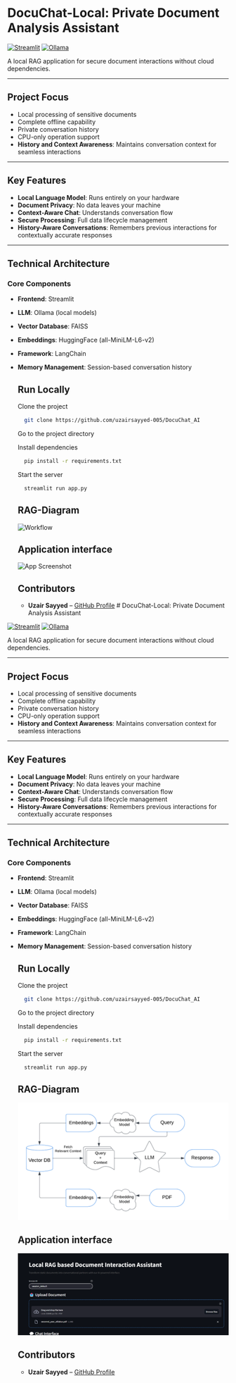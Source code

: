 # DocuChat-Local: Private Document Analysis Assistant

[![Streamlit](https://img.shields.io/badge/Streamlit-FF4B4B?style=flat-square)](https://streamlit.io/)
[![Ollama](https://img.shields.io/badge/Ollama-00CC88?style=flat-square)](https://ollama.ai/)

A local RAG application for secure document interactions without cloud dependencies.

---

## Project Focus
- Local processing of sensitive documents
- Complete offline capability
- Private conversation history
- CPU-only operation support
- **History and Context Awareness**: Maintains conversation context for seamless interactions

---

## Key Features
- **Local Language Model**: Runs entirely on your hardware
- **Document Privacy**: No data leaves your machine
- **Context-Aware Chat**: Understands conversation flow
- **Secure Processing**: Full data lifecycle management
- **History-Aware Conversations**: Remembers previous interactions for contextually accurate responses

---

## Technical Architecture

### Core Components
- **Frontend**: Streamlit
- **LLM**: Ollama (local models)
- **Vector Database**: FAISS
- **Embeddings**: HuggingFace (all-MiniLM-L6-v2)
- **Framework**: LangChain
- **Memory Management**: Session-based conversation history


  ## Run Locally

  Clone the project

  ```bash
    git clone https://github.com/uzairsayyed-005/DocuChat_AI

  ```

  Go to the project directory


  Install dependencies

  ```bash
    pip install -r requirements.txt

  ```

  Start the server

  ```bash
    streamlit run app.py

  ```
  ## RAG-Diagram

  ![Workflow](screenshots/RAG.png)

  ## Application interface

  ![App Screenshot](screenshots/app.png)

  ##  Contributors

  - **Uzair Sayyed** – [GitHub Profile](https://github.com/uzairsayyed-005)  # DocuChat-Local: Private Document Analysis Assistant

[![Streamlit](https://img.shields.io/badge/Streamlit-FF4B4B?style=flat-square)](https://streamlit.io/)
[![Ollama](https://img.shields.io/badge/Ollama-00CC88?style=flat-square)](https://ollama.ai/)

A local RAG application for secure document interactions without cloud dependencies.

---

## Project Focus
- Local processing of sensitive documents
- Complete offline capability
- Private conversation history
- CPU-only operation support
- **History and Context Awareness**: Maintains conversation context for seamless interactions

---

## Key Features
- **Local Language Model**: Runs entirely on your hardware
- **Document Privacy**: No data leaves your machine
- **Context-Aware Chat**: Understands conversation flow
- **Secure Processing**: Full data lifecycle management
- **History-Aware Conversations**: Remembers previous interactions for contextually accurate responses

---

## Technical Architecture

### Core Components
- **Frontend**: Streamlit
- **LLM**: Ollama (local models)
- **Vector Database**: FAISS
- **Embeddings**: HuggingFace (all-MiniLM-L6-v2)
- **Framework**: LangChain
- **Memory Management**: Session-based conversation history


  ## Run Locally

  Clone the project

  ```bash
    git clone https://github.com/uzairsayyed-005/DocuChat_AI

  ```

  Go to the project directory


  Install dependencies

  ```bash
    pip install -r requirements.txt

  ```

  Start the server

  ```bash
    streamlit run app.py

  ```
  ## RAG-Diagram

  ![Workflow](images/RAG.png)

  ## Application interface

  ![App Screenshot](images/app.png)

  ##  Contributors

  - **Uzair Sayyed** – [GitHub Profile](https://github.com/uzairsayyed-005)  

